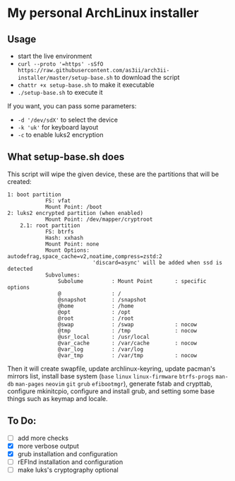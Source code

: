 # My personal ArchLinux installer
## Usage
- start the live environment
- `curl --proto '=https' -sSfO https://raw.githubusercontent.com/as3ii/arch3ii-installer/master/setup-base.sh` to download the script
- `chattr +x setup-base.sh` to make it executable
- `./setup-base.sh` to execute it

If you want, you can pass some parameters:
- `-d '/dev/sdX'` to select the device
- `-k 'uk'` for keyboard layout
- `-c` to enable luks2 encryption


## What setup-base.sh does
This script will wipe the given device, these are the partitions that will be created:
```
1: boot partition
            FS: vfat
            Mount Point: /boot
2: luks2 encrypted partition (when enabled)
            Mount Point: /dev/mapper/cryptroot
    2.1: root partition
            FS: btrfs
            Hash: xxhash
            Mount Point: none
            Mount Options: autodefrag,space_cache=v2,noatime,compress=zstd:2
                           'discard=async' will be added when ssd is detected
            Subvolumes:
                Subolume         : Mount Point       : specific options
                @                : /
                @snapshot        : /snapshot
                @home            : /home
                @opt             : /opt
                @root            : /root
                @swap            : /swap             : nocow
                @tmp             : /tmp              : nocow
                @usr_local       : /usr/local
                @var_cache       : /var/cache        : nocow
                @var_log         : /var/log
                @var_tmp         : /var/tmp          : nocow
```
Then it will create swapfile, update archlinux-keyring, update pacman's mirrors list,
install base system (`base` `linux` `linux-firmware` `btrfs-progs` `man-db` `man-pages`
`neovim` `git` `grub` `efibootmgr`), generate fstab and crypttab, configure mkinitcpio,
configure and install grub, and setting some base things such as keymap and locale.


## To Do:
- [ ] add more checks
- [x] more verbose output
- [x] grub installation and configuration
- [ ] rEFInd installation and configuration
- [ ] make luks's cryptography optional
